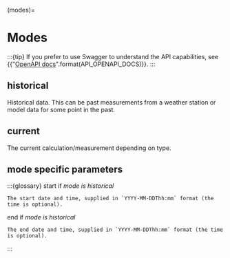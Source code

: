 (modes)=
# Modes

:::{tip}
If you prefer to use Swagger to understand the API capabilities, see {{"[OpenAPI docs]({})".format(API_OPENAPI_DOCS)}}.
:::

## historical

Historical data. This can be past measurements from a weather station or model data for some point in the past.

## current

The current calculation/measurement depending on type.

## mode specific parameters

:::{glossary}
start
    if _mode is historical_

    The start date and time, supplied in `YYYY-MM-DDThh:mm` format (the time is optional).

end
    if _mode is historical_

    The end date and time, supplied in `YYYY-MM-DDThh:mm` format (the time is optional).

:::
